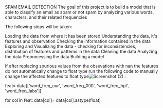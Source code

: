 SPAM EMAIL DETECTION
The goal of this project is to build a model that is able to classify an email as spam or not spam by analyzing various words, characters, and their related frequencies 


The following steps will be taken:

Loading the data from where it has been stored
Understanding the data, it's features and observation
Checking the information contained in the data
Exploring and Visualizing the data - checking for inconsistencies, distribution of features and patterns in the data
Cleaning the data
Analyzing the data
Preprocessing the data
Building a model

If after replacing spurious values from the obsevations with nan the features do not automatically change to float type run the following code to manually change the affected features to float type![Screenshot (2)](https://github.com/user-attachments/assets/4da65e98-2cff-4915-9cc2-77d6d286e663)
:

feat= data[['word_freq_our', 'word_freq_000', 'word_freq_hpl', 'word_freq_labs']]

for col in feat:
    data[col]= data[col].astype(float)
